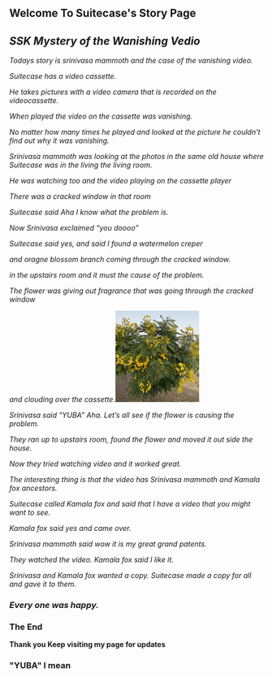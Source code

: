 <!-- -->



## Welcome To Suitecase's Story Page

## **_SSK Mystery of the Wanishing Vedio_**

_Todays story is srinivasa mammoth and the case of the vanishing video._

_Suitecase has a video cassette._  

_He takes pictures with a video camera that is recorded on the videocassette._

_When played the video on the cassette was vanishing._

_No matter how many times he played and looked at the picture he couldn’t find out why it was vanishing._

_Srinivasa mammoth was looking at the photos in the same old house where Suitecase was in the living the living room._

_He was watching too and the video playing on the cassette player_

_There was a cracked window in that room_

_Suitecase said Aha I know  what the problem is._

_Now Srinivasa exclaimed “you doooo”_

_Suitecase said yes, and said I found a watermelon creper_

_and oragne blossom branch coming through the cracked window._

_in the upstairs room and it must the cause of the problem._  

_The flower was giving out fragrance that was going through the cracked window_

_and clouding over the cassette.![Image](yellowflower.png)_

_Srinivasa said "YUBA"   Aha. Let’s all see if the flower is causing the problem._

_They ran up to upstairs room,  found the flower and moved it out side the house._

_Now they tried watching video and it worked great._

_The interesting thing is that the video has Srinivasa mammoth and Kamala fox ancestors._

_Suitecase called Kamala fox and said that I have a video that you might want to see._

_Kamala fox said yes and came over._

_Srinivasa mammoth said wow it is my great grand patents._

_They watched the video. Kamala fox said I like it._

_Srinivasa and Kamala fox wanted a copy. Suitecase made a copy for all and gave it to them._


### **_Every one was happy._** 

### The End 

**Thank you
Keep visiting my page for updates**

### "YUBA" I mean
